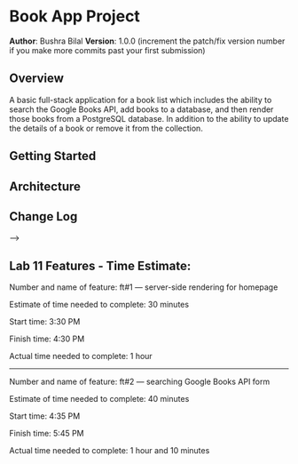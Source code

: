 # Book App Project

**Author**: Bushra Bilal
**Version**: 1.0.0 (increment the patch/fix version number if you make more commits past your first submission)

## Overview
A basic full-stack application for a book list which includes the ability to search the Google Books API, add books to a database, and then render those books from a PostgreSQL database. 
In addition to the ability to update the details of a book or remove it from the collection.

## Getting Started
<!-- What are the steps that a user must take in order to build this app on their own machine and get it running? -->

## Architecture
<!-- Provide a detailed description of the application design. What technologies (languages, libraries, etc) you're using, and any other relevant design information. -->

## Change Log
<!-- Use this area to document the iterative changes made to your application as each feature is successfully implemented. Use time stamps. Here's an examples:

01-01-2001 4:59pm - Application now has a fully-functional express server, with GET and POST routes for the book resource.

## Credits and Collaborations
<!-- Give credit (and a link) to other people or resources that helped you build this application. -->
-->

## Lab 11 Features - Time Estimate:

Number and name of feature: ft#1 — server-side rendering for homepage

Estimate of time needed to complete: 30 minutes

Start time: 3:30 PM

Finish time: 4:30 PM

Actual time needed to complete: 1 hour

_____________________________________

Number and name of feature: ft#2 — searching Google Books API form

Estimate of time needed to complete: 40 minutes

Start time: 4:35 PM

Finish time: 5:45 PM

Actual time needed to complete: 1 hour and 10 minutes
